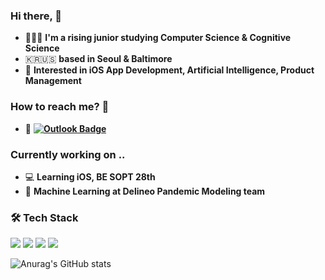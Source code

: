 ### Hi there, 👋   

 - 👩🏻‍💻   **I'm a rising junior studying Computer Science & Cognitive Science**    
 - 🇰🇷🇺🇸  **based in Seoul & Baltimore**
 - 🌱  **Interested in iOS App Development, Artificial Intelligence, Product Management**


### How to reach me? 🤔

- 📮  **[![Outlook Badge](https://img.shields.io/badge/email-outlook-blue?style=flat-square&logo=Microsoft-Outlook&logoColor=white&link=mailto:klim30@gmail.com)](mailto:fomagran6@gmail.com)**

###  Currently working on ..
 - 💻   **Learning iOS, BE SOPT 28th**  
 - 🔬   **Machine Learning at Delineo Pandemic Modeling team**

###  🛠 Tech Stack
<p alighn = "center">

<img src="https://img.shields.io/badge/Python-blue?style=flat-square&logo=Python&logoColor=white"/> 
<img src="https://img.shields.io/badge/Java-orange?style=flat-square&logo=Java&logoColor=white"/>
<img src="https://img.shields.io/badge/C/C++-brightgreen?style=flat-square&logo=C&logoColor=white"/>
<img src="https://img.shields.io/badge/Swift-red?style=flat-square&logo=Swift&logoColor=white"/>


</p>



![Anurag's GitHub stats](https://github-readme-stats.vercel.app/api?username=jinny0909&&show_icons=true&theme=tokyonight)
